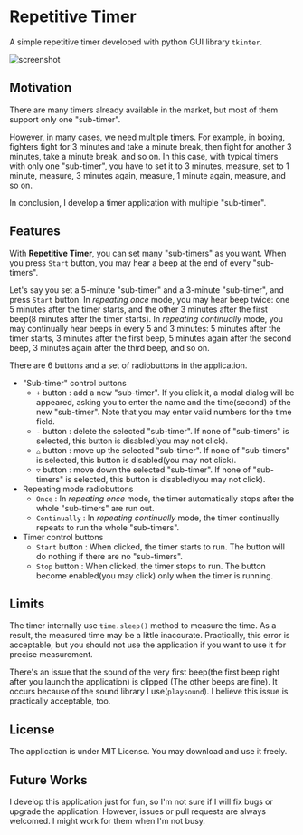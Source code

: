 # Repetitive Timer

A simple repetitive timer developed with python GUI library `tkinter`.

![screenshot](https://user-images.githubusercontent.com/16741548/89565574-b8108200-d859-11ea-8358-84c67776261e.png)

## Motivation

There are many timers already available in the market, but most of them support only one "sub-timer".

However, in many cases, we need multiple timers. For example, in boxing, fighters fight for 3 minutes and take a minute break, then fight for another 3 minutes, take a minute break, and so on. In this case, with typical timers with only one "sub-timer", you have to set it to 3 minutes, measure, set to 1 minute, measure, 3 minutes again, measure, 1 minute again, measure, and so on.

In conclusion, I develop a timer application with multiple "sub-timer".

## Features

With **Repetitive Timer**, you can set many "sub-timers" as you want. When you press `Start` button, you may hear a beep at the end of every "sub-timers".

Let's say you set a 5-minute "sub-timer" and a 3-minute "sub-timer", and press `Start` button. In *repeating once* mode, you may hear beep twice: one 5 minutes after the timer starts, and the other 3 minutes after the first beep(8 minutes after the timer starts). In *repeating continually* mode, you may continually hear beeps in every 5 and 3 minutes: 5 minutes after the timer starts, 3 minutes after the first beep, 5 minutes again after the second beep, 3 minutes again after the third beep, and so on.

There are 6 buttons and a set of radiobuttons in the application.

- "Sub-timer" control buttons
    - `+` button : add a new "sub-timer". If you click it, a modal dialog will be appeared, asking you to enter the name and the time(second) of the new "sub-timer". Note that you may enter valid numbers for the time field.
    - `-` button : delete the selected "sub-timer". If none of "sub-timers" is selected, this button is disabled(you may not click).
    - `△` button : move up the selected "sub-timer". If none of "sub-timers" is selected, this button is disabled(you may not click).
    - `▽` button : move down the selected "sub-timer". If none of "sub-timers" is selected, this button is disabled(you may not click).
- Repeating mode radiobuttons
    - `Once` : In *repeating once* mode, the timer automatically stops after the whole "sub-timers" are run out.
    - `Continually` : In *repeating continually* mode, the timer continually repeats to run the whole "sub-timers".
- Timer control buttons
    - `Start` button : When clicked, the timer starts to run. The button will do nothing if there are no "sub-timers".
    - `Stop` button : When clicked, the timer stops to run. The button become enabled(you may click) only when the timer is running.

## Limits

The timer internally use `time.sleep()` method to measure the time. As a result, the measured time may be a little inaccurate. Practically, this error is acceptable, but you should not use the application if you want to use it for precise measurement.

There's an issue that the sound of the very first beep(the first beep right after you launch the application) is clipped (The other beeps are fine). It occurs because of the sound library I use(`playsound`). I believe this issue is practically acceptable, too.

## License

The application is under MIT License. You may download and use it freely.

## Future Works

I develop this application just for fun, so I'm not sure if I will fix bugs or upgrade the application. However, issues or pull requests are always welcomed. I might work for them when I'm not busy.